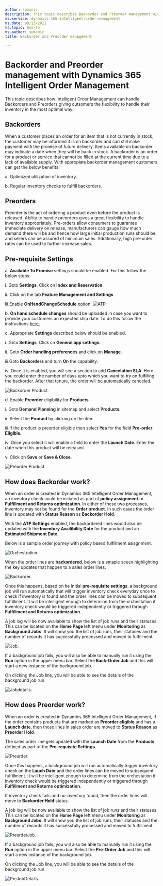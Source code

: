 ```yaml
---
author: sumanic
description: This topic describes Backorder and Preorder management with D365 Intelligent Order Management.
ms.service: dynamics-365-intelligent-order-management
ms.date: 09/13/2022
ms.topic: how-to
ms.author: sumanic
title: Backorder and Preorder management

---
```


# Backorder and Preorder management with Dynamics 365 Intelligent Order Management

This topic describes how Intelligent Order Management can handle Backorders and Preorders giving cutsomers the flexibility to handle their inventory in the most optimal way.

## Backorders
When a customer places an order for an item that is not currently in stock, the customer may be informed it is on backorder and can still make payment with the promise of future delivery. Items available on backorder may indicate a date when they will be back in stock. 
A backorder is an order for a product or service that cannot be filled at the current time due to a lack of available supply.
With appropiate backorder management customers can get the below benefits:

a. Optimized utilization of inventory.

b. Regular inventory checks to fulfill backorders.

## Preorders
Preorder is the act of ordering a product even before the product is released. Ability to handle preorders gives a great flexibility to handle inventory appropriately.
Pre-orders allow consumers to guarantee immediate delivery on release, manufacturers can gauge how much demand there will be and hence how large initial production runs 
should be, and sellers can be assured of minimum sales. Additionally, high pre-order rates can be used to further increase sales.

## Pre-requisite Settings

a. **Available To Promise** settings should be enabled. For this follow the below steps:

   i. Goto **Settings**. Click on **Index and Reservation**.
 
   ii. Click on the tab **Feature Management and Settings**
 
   iii.Enable **OnHandChangeSchedule** option.
![ATP.](media/ATP.png)

b. **On hand schedule changes** should be uploaded in case you want to provide your customers an expected ship date. To do this follow the instructions [here.](https://docs.microsoft.com/en-us/dynamics365/supply-chain/inventory/inventory-visibility-available-to-promise)

c. Appropriate **Settings** described below should be enabled.

   i.  Goto **Settings**. Click on **General app settings**.
   
   ii. Goto **Order handling preferences**  and click on **Manage**.
   
   iii.Goto **Backorders** and turn **On** the capability.
   
   iv. Once it is enabled, you will see a section to add **Cancelation SLA**. Here you could enter the number of days upto 
        which you want to try on fulfilling the backorder. After that tenure, the order will be automatically canceled.
        
   ![Backorder Product.](media/Backorder.png)
   
d. Enable **Preorder** eligibility for **Products**. 
  
   i.  Goto **Demand Planning** in sitemap and select **Products**.
   
   ii. Select the **Product** by clicking on the item.
   
   iii.If the product is preorder eligible then select **Yes** for the field **Pre-order Eligible**.
   
   iv. Once you select it will enable a field to enter the **Launch Date**. Enter the date when this product will be released.
   
   v.  Click on **Save** or **Save & Close**.

![Preorder Product.](media/Preorder.png)

## How does Backorder work?

When an order is created in Dynamics 365 Intelligent Order Management, an inventory check could be initiated as part of **policy assignment** or **Fulfillment and Returns optimization**. In either of these two processes, inventory may not be found for the **Order product**. In such cases the order line is updated with **Status Reason** as **Backorder Hold**.

With the **ATP Settings** enabled, the backordered lines would also be updated with the **Inventory Availibility Date** for the product and an **Estimated Shipment Date**.

Below is a sample order journey with policy based fulfillment asisgnment.

![Orchestration.](media/SampleOrch.png)

When the order lines are **backordered**, below is a smaple sceen highlighting the key updates that happen to a sales order lines.

![Backorder.](media/BackorderHold.png)

Once this happens, based on he initial **pre-requisite settings**, a background job will run automatically that will trigger inventory check everyday once to check if inventory is found and the order lines can be moved to subsequent fulfillment.
It will be intelligent enough to determine from the orchestation if inventory check would be triggered independently or triggered through **Fulfillment and Returns optimization**.

A job log will be now available to show the list of job runs and their statuses. This can be located on the **Home Page** left menu under **Monitoring** as **Background Jobs**. It will show you the list of job runs, their statuses and the number of records it has successfully processed and moved to fulfillment.

![Job.](media/Job.png)

If a background job fails, you will also be able to manually run it using the **Run** option in the upper menu bar. Select the **Back-Order Job** and this will start a new instance of the background job.

On clicking the Job line, you will be able to see the details of the background job run.

![Jobdetails.](media/Jobdetails.png)

## How does Preorder work?

When an order is created in Dynamics 365 Intelligent Order Management, if the order contains products that are marked as **Preorder eligible** and has a **Launch date**, then those lines in sales order are moved to **Status Reason** as **Preorder Hold**.

The sales order line gets updated with the **Launch Date** from the **Products** defined as part of the **Pre-requisite Settings**.

![Preorder.](media/PreOrderHold.png)

Once this happens, a background job will run automatically trigger inventory check on the **Lauch Date** and the order lines can be moved to subsequent fulfillment.
It will be intelligent enough to determine from the orchestation if inventory check would be triggered independently or triggered through **Fulfillment and Returns optimization**.

If inventory check fails and no inventory found, then the order lines will move to **Backorder Hold** status.

A job log will be now available to show the list of job runs and their statuses. This can be located on the **Home Page** left menu under **Monitoring** as **Background Jobs**. It will show you the list of job runs, their statuses and the number of records it has successfully processed and moved to fulfillment.

![PreorderJob.](media/PreorderJob.png)

If a background job fails, you will also be able to manually run it using the **Run** option in the upper menu bar. Select the **Pre-Order Job** and this will start a new instance of the background job.

On clicking the Job line, you will be able to see the details of the background job run.

![PreJobDetails.](media/Predet.png)
